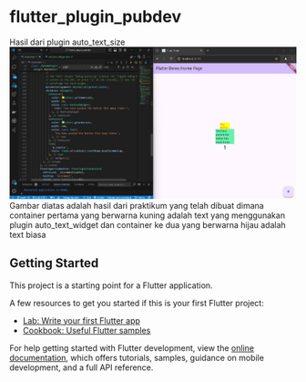# flutter_plugin_pubdev

Hasil dari plugin auto_text_size
![Screenshot Hasil Praktikum](assets/images/hasil_praktikum_widget.png)
Gambar diatas adalah hasil dari praktikum yang telah dibuat dimana container pertama yang berwarna kuning adalah text yang menggunakan plugin auto_text_widget dan container ke dua yang berwarna hijau adalah text biasa
## Getting Started

This project is a starting point for a Flutter application.

A few resources to get you started if this is your first Flutter project:

- [Lab: Write your first Flutter app](https://docs.flutter.dev/get-started/codelab)
- [Cookbook: Useful Flutter samples](https://docs.flutter.dev/cookbook)

For help getting started with Flutter development, view the
[online documentation](https://docs.flutter.dev/), which offers tutorials,
samples, guidance on mobile development, and a full API reference.
